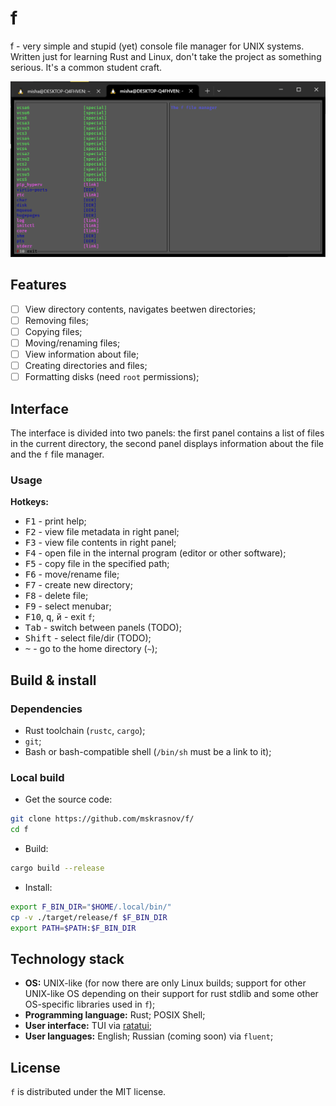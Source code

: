 # f

f - very simple and stupid (yet) console file manager for UNIX systems. Written just for learning Rust and Linux, don't take the project as something serious. It's a common student craft.

![](assets/v0.1.0-02.02.25.png)

## Features

- [ ] View directory contents, navigates beetwen directories;
- [ ] Removing files;
- [ ] Copying files;
- [ ] Moving/renaming files;
- [ ] View information about file;
- [ ] Creating directories and files;
- [ ] Formatting disks (need `root` permissions);

## Interface

The interface is divided into two panels: the first panel contains a list of files in the current directory, the second panel displays information about the file and the `f` file manager.

### Usage

**Hotkeys:**

- <kbd>F1</kbd> - print help;
- <kbd>F2</kbd> - view file metadata in right panel;
- <kbd>F3</kbd> - view file contents in right panel;
- <kbd>F4</kbd> - open file in the internal program (editor or other software);
- <kbd>F5</kbd> - copy file in the specified path;
- <kbd>F6</kbd> - move/rename file;
- <kbd>F7</kbd> - create new directory;
- <kbd>F8</kbd> - delete file;
- <kbd>F9</kbd> - select menubar;
- <kbd>F10</kbd>, <kbd>q</kbd>, <kbd>й</kbd> - exit `f`;
- <kbd>Tab</kbd> - switch between panels (TODO);
- <kbd>Shift</kbd> - select file/dir (TODO);
- <kbd>~</kbd> - go to the home directory (`~`);

## Build & install

### Dependencies

- Rust toolchain (`rustc`, `cargo`);
- `git`;
- Bash or bash-compatible shell (`/bin/sh` must be a link to it);

### Local build

- Get the source code:

```bash
git clone https://github.com/mskrasnov/f/
cd f
```

- Build:

```bash
cargo build --release
```

- Install:

```bash
export F_BIN_DIR="$HOME/.local/bin/"
cp -v ./target/release/f $F_BIN_DIR
export PATH=$PATH:$F_BIN_DIR
```

## Technology stack

- **OS:** UNIX-like (for now there are only Linux builds; support for other UNIX-like OS depending on their support for rust stdlib and some other OS-specific libraries used in `f`);
- **Programming language:** Rust; POSIX Shell;
- **User interface:** TUI via [ratatui](https://ratatui.rs);
- **User languages:** English; Russian (coming soon) via `fluent`;

## License

`f` is distributed under the MIT license.
